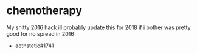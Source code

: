 # chemotherapy

My shitty 2016 hack ill probably update this for 2018 if i bother was pretty good for no spread in 2016 

* aethstetic#1741
